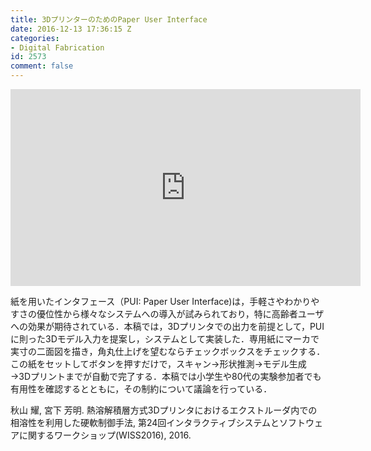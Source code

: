 ```yaml
---
title: 3DプリンターのためのPaper User Interface
date: 2016-12-13 17:36:15 Z
categories:
- Digital Fabrication
id: 2573
comment: false
---
```


<iframe width="560" height="315" src="https://www.youtube.com/embed/54m38d4nUgg" frameborder="0" allowfullscreen></iframe>




紙を用いたインタフェース（PUI: Paper User Interface)は，手軽さやわかりやすさの優位性から様々なシステムへの導入が試みられており，特に高齢者ユーザへの効果が期待されている．本稿では，3Dプリンタでの出力を前提として，PUIに則った3Dモデル入力を提案し，システムとして実装した．専用紙にマーカで実寸の二面図を描き，角丸仕上げを望むならチェックボックスをチェックする．この紙をセットしてボタンを押すだけで，スキャン→形状推測→モデル生成→3Dプリントまでが自動で完了する．本稿では小学生や80代の実験参加者でも有用性を確認するとともに，その制約について議論を行っている．

秋山 耀, 宮下 芳明. 熱溶解積層方式3Dプリンタにおけるエクストルーダ内での相溶性を利用した硬軟制御手法, 第24回インタラクティブシステムとソフトウェアに関するワークショップ(WISS2016), 2016.
